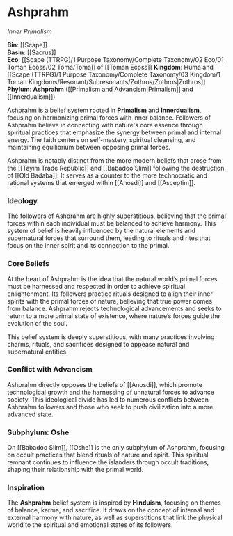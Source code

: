 <!-- wiki-header-section:start -->
# Ashprahm

<!-- wiki-header-section:end -->

<!-- not-for-live-publishing:start -->
<!-- obsidian-pull:start -->
*Inner Primalism*

**Bin**: [[Scape]]  
**Basin**: [[Sacrus]]  
**Eco**: [[Scape (TTRPG)/1 Purpose Taxonomy/Complete Taxonomy/02 Eco/01 Toman Ecoss/02 Toma/Toma]] of [[Toman Ecoss]]
**Kingdom**: Huma and [[Scape (TTRPG)/1 Purpose Taxonomy/Complete Taxonomy/03 Kingdom/1 Toman Kingdoms/Resonant/Subresonants/Zothros/Zothros|Zothros]]
**Phylum**:  **Ashprahm**  ([[Primalism and Advancism|Primalism]] and [[Innerdualism]])  

Ashprahm is a belief system rooted in **Primalism** and **Innerdualism**, focusing on harmonizing primal forces with inner balance. Followers of Ashprahm believe in connecting with nature's core essence through spiritual practices that emphasize the synergy between primal and internal energy. The faith centers on self-mastery, spiritual cleansing, and maintaining equilibrium between opposing primal forces.

Ashprahm is notably distinct from the more modern beliefs that arose from the [[Tayim Trade Republic]] and [[Babadoo Slim]] following the destruction of [[Old Badaba]]. It serves as a counter to the more technocratic and rational systems that emerged within [[Anosdi]] and [[Asceptim]].

### Ideology

The followers of Ashprahm are highly superstitious, believing that the primal forces within each individual must be balanced to achieve harmony. This system of belief is heavily influenced by the natural elements and supernatural forces that surround them, leading to rituals and rites that focus on the inner spirit and its connection to the primal.


### Core Beliefs

At the heart of Ashprahm is the idea that the natural world’s primal forces must be harnessed and respected in order to achieve spiritual enlightenment. Its followers practice rituals designed to align their inner spirits with the primal forces of nature, believing that true power comes from balance. Ashprahm rejects technological advancements and seeks to return to a more primal state of existence, where nature’s forces guide the evolution of the soul.

This belief system is deeply superstitious, with many practices involving charms, rituals, and sacrifices designed to appease natural and supernatural entities. 

### Conflict with Advancism

Ashprahm directly opposes the beliefs of [[Anosdi]], which promote technological growth and the harnessing of unnatural forces to advance society. This ideological divide has led to numerous conflicts between Ashprahm followers and those who seek to push civilization into a more advanced state.

### Subphylum: Oshe

On [[Babadoo Slim]], [[Oshe]] is the only subphylum of Ashprahm, focusing on occult practices that blend rituals of nature and spirit. This spiritual remnant continues to influence the islanders through occult traditions, shaping their relationship with the primal world.

### Inspiration

The **Ashprahm** belief system is inspired by **Hinduism**, focusing on themes of balance, karma, and sacrifice. It draws on the concept of internal and external harmony with nature, as well as superstitions that link the physical world to the spiritual and emotional states of its followers.
<!-- obsidian-pull:end -->
<!-- not-for-live-publishing:end -->